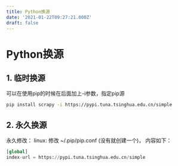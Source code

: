 ```yaml
---
title: Python换源
date: '2021-01-22T09:27:21.000Z'
draft: false
---
```


# Python换源

## 1. 临时换源

可以在使用pip的时候在后面加上-i参数，指定pip源

```bash
pip install scrapy -i https://pypi.tuna.tsinghua.edu.cn/simple
```

## 2. 永久换源

永久修改： linux: 修改 ~/.pip/pip.conf \(没有就创建一个\)， 内容如下：

```python
[global]
index-url = https://pypi.tuna.tsinghua.edu.cn/simple
```

